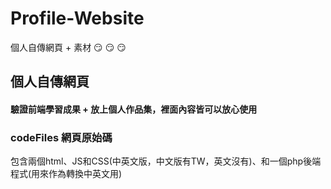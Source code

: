 # Profile-Website
個人自傳網頁 + 素材 :smirk: :smirk: :smirk:

## 個人自傳網頁
#### 驗證前端學習成果 + 放上個人作品集，裡面內容皆可以放心使用

### codeFiles 網頁原始碼
包含兩個html、JS和CSS(中英文版，中文版有TW，英文沒有)、和一個php後端程式(用來作為轉換中英文用)
